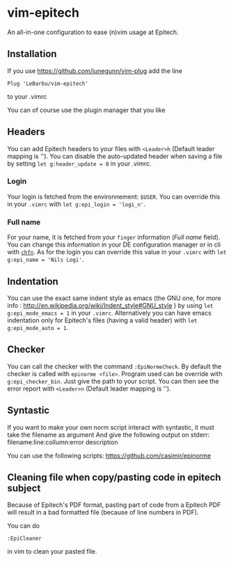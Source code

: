 vim-epitech
===========

An all-in-one configuration to ease (n)vim usage at Epitech.

## Installation

If you use https://github.com/junegunn/vim-plug
add the line
```
Plug 'LeBarbu/vim-epitech'
```
to your .vimrc

You can of course use the plugin manager that you like

## Headers

You can add Epitech headers to your files with `<Leader>h` (Default leader mapping is '\').
You can disable the auto-updated header when saving a file by setting `let g:header_update = 0` in your .vimrc.

### Login

Your login is fetched from the environnement: `$USER`. You can override this in your `.vimrc` with `let g:epi_login = 'logi_n'`.

### Full name

For your name, it is fetched from your `finger` information (_Full name_ field). You can change this information in your DE configuration manager or in cli with [`chfn`](http://linux.die.net/man/1/chfn). As for the login you can override this value in your `.vimrc` with `let g:epi_name = 'Nils Logi'`.

## Indentation

You can use the exact same indent style as emacs (the GNU one, for more info : http://en.wikipedia.org/wiki/Indent_style#GNU_style ) by using `let g:epi_mode_emacs = 1` in your `.vimrc`. Alternatively you can have emacs indentation only for Epitech's files (having a valid header) with `let g:epi_mode_auto = 1`.

## Checker

You can call the checker with the command `:EpiNormeCheck`.
By default the checker is called with `epinorme <file>`. Program used can be override with `g:epi_checker_bin`. Just give the path to your script.
You can then see the error report with `<Leader>n` (Default leader mapping is '\').

##  Syntastic

If you want to make your own norm script interact  with syntastic, it must take the filename as argument
And give the following output on stderr:
    filename:line:collumn:error description

You can use the following scripts:
    https://github.com/casimir/epinorme
    
## Cleaning file when copy/pasting code in epitech subject

Because of Epitech's PDF format, pasting part of code from a Epitech PDF will result in a bad formatted file (because of line numbers in PDF).

You can do

`:EpiCleaner`

in vim to clean your pasted file.
